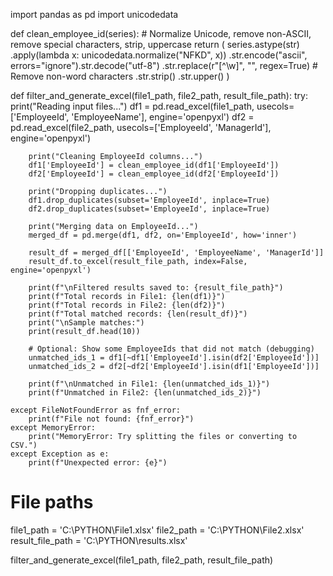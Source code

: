 import pandas as pd
import unicodedata

def clean_employee_id(series):
    # Normalize Unicode, remove non-ASCII, remove special characters, strip, uppercase
    return (
        series.astype(str)
        .apply(lambda x: unicodedata.normalize("NFKD", x))
        .str.encode("ascii", errors="ignore").str.decode("utf-8")
        .str.replace(r"[^\w]", "", regex=True)  # Remove non-word characters
        .str.strip()
        .str.upper()
    )

def filter_and_generate_excel(file1_path, file2_path, result_file_path):
    try:
        print("Reading input files...")
        df1 = pd.read_excel(file1_path, usecols=['EmployeeId', 'EmployeeName'], engine='openpyxl')
        df2 = pd.read_excel(file2_path, usecols=['EmployeeId', 'ManagerId'], engine='openpyxl')

        print("Cleaning EmployeeId columns...")
        df1['EmployeeId'] = clean_employee_id(df1['EmployeeId'])
        df2['EmployeeId'] = clean_employee_id(df2['EmployeeId'])

        print("Dropping duplicates...")
        df1.drop_duplicates(subset='EmployeeId', inplace=True)
        df2.drop_duplicates(subset='EmployeeId', inplace=True)

        print("Merging data on EmployeeId...")
        merged_df = pd.merge(df1, df2, on='EmployeeId', how='inner')

        result_df = merged_df[['EmployeeId', 'EmployeeName', 'ManagerId']]
        result_df.to_excel(result_file_path, index=False, engine='openpyxl')

        print(f"\nFiltered results saved to: {result_file_path}")
        print(f"Total records in File1: {len(df1)}")
        print(f"Total records in File2: {len(df2)}")
        print(f"Total matched records: {len(result_df)}")
        print("\nSample matches:")
        print(result_df.head(10))

        # Optional: Show some EmployeeIds that did not match (debugging)
        unmatched_ids_1 = df1[~df1['EmployeeId'].isin(df2['EmployeeId'])]
        unmatched_ids_2 = df2[~df2['EmployeeId'].isin(df1['EmployeeId'])]

        print(f"\nUnmatched in File1: {len(unmatched_ids_1)}")
        print(f"Unmatched in File2: {len(unmatched_ids_2)}")

    except FileNotFoundError as fnf_error:
        print(f"File not found: {fnf_error}")
    except MemoryError:
        print("MemoryError: Try splitting the files or converting to CSV.")
    except Exception as e:
        print(f"Unexpected error: {e}")

# File paths
file1_path = 'C:\\PYTHON\\File1.xlsx'
file2_path = 'C:\\PYTHON\\File2.xlsx'
result_file_path = 'C:\\PYTHON\\results.xlsx'

filter_and_generate_excel(file1_path, file2_path, result_file_path)
